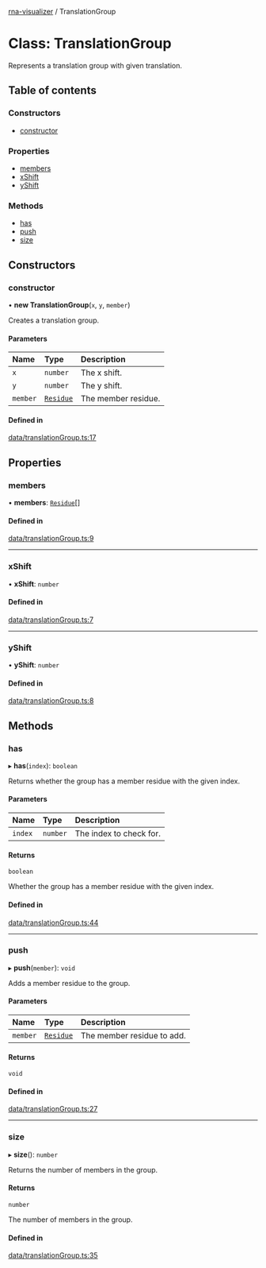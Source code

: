 [rna-visualizer](../README.md) / TranslationGroup

# Class: TranslationGroup

Represents a translation group with given translation.

## Table of contents

### Constructors

- [constructor](TranslationGroup.md#constructor)

### Properties

- [members](TranslationGroup.md#members)
- [xShift](TranslationGroup.md#xshift)
- [yShift](TranslationGroup.md#yshift)

### Methods

- [has](TranslationGroup.md#has)
- [push](TranslationGroup.md#push)
- [size](TranslationGroup.md#size)

## Constructors

### constructor

• **new TranslationGroup**(`x`, `y`, `member`)

Creates a translation group.

#### Parameters

| Name | Type | Description |
| :------ | :------ | :------ |
| `x` | `number` | The x shift. |
| `y` | `number` | The y shift. |
| `member` | [`Residue`](Residue.md) | The member residue. |

#### Defined in

[data/translationGroup.ts:17](https://github.com/michalhercik/rna-visualizer/blob/febfa3b/lib/src/data/translationGroup.ts#L17)

## Properties

### members

• **members**: [`Residue`](Residue.md)[]

#### Defined in

[data/translationGroup.ts:9](https://github.com/michalhercik/rna-visualizer/blob/febfa3b/lib/src/data/translationGroup.ts#L9)

___

### xShift

• **xShift**: `number`

#### Defined in

[data/translationGroup.ts:7](https://github.com/michalhercik/rna-visualizer/blob/febfa3b/lib/src/data/translationGroup.ts#L7)

___

### yShift

• **yShift**: `number`

#### Defined in

[data/translationGroup.ts:8](https://github.com/michalhercik/rna-visualizer/blob/febfa3b/lib/src/data/translationGroup.ts#L8)

## Methods

### has

▸ **has**(`index`): `boolean`

Returns whether the group has a member residue with the given index.

#### Parameters

| Name | Type | Description |
| :------ | :------ | :------ |
| `index` | `number` | The index to check for. |

#### Returns

`boolean`

Whether the group has a member residue with the given index.

#### Defined in

[data/translationGroup.ts:44](https://github.com/michalhercik/rna-visualizer/blob/febfa3b/lib/src/data/translationGroup.ts#L44)

___

### push

▸ **push**(`member`): `void`

Adds a member residue to the group.

#### Parameters

| Name | Type | Description |
| :------ | :------ | :------ |
| `member` | [`Residue`](Residue.md) | The member residue to add. |

#### Returns

`void`

#### Defined in

[data/translationGroup.ts:27](https://github.com/michalhercik/rna-visualizer/blob/febfa3b/lib/src/data/translationGroup.ts#L27)

___

### size

▸ **size**(): `number`

Returns the number of members in the group.

#### Returns

`number`

The number of members in the group.

#### Defined in

[data/translationGroup.ts:35](https://github.com/michalhercik/rna-visualizer/blob/febfa3b/lib/src/data/translationGroup.ts#L35)
